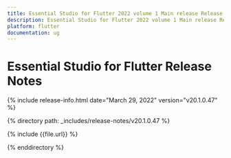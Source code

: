 ```yaml
---
title: Essential Studio for Flutter 2022 volume 1 Main release Release Notes  
description: Essential Studio for Flutter 2022 volume 1 Main release Release Notes  
platform: flutter
documentation: ug
---
```


# Essential Studio for Flutter  Release Notes  

{% include release-info.html date="March 29, 2022" version="v20.1.0.47" %} 

{% directory path: _includes/release-notes/v20.1.0.47 %}

{% include {{file.url}} %}

{% enddirectory %}